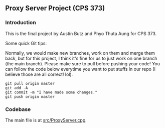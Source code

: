 ## Proxy Server Project (CPS 373)

### Introduction
This is the final project by Austin Butz and Phyo Thuta Aung for CPS 373.

Some quick Git tips:

Normally, we would make new branches, work on them and merge them back, but for this project, I think it's fine for us
to just work on one branch (the main branch). Please make sure to pull before pushing your code! You can follow the
code below everytime you want to put stuffs in our repo (I believe those are all correct! lol).

```
git pull origin master
git add -A
git commit -m "I have made some changes."
git push origin master
```

### Codebase
The main file is at [src/ProxyServer.cpp](https://github.com/paung23/Proxy_Server/blob/master/src/ProxyServer.cpp).
